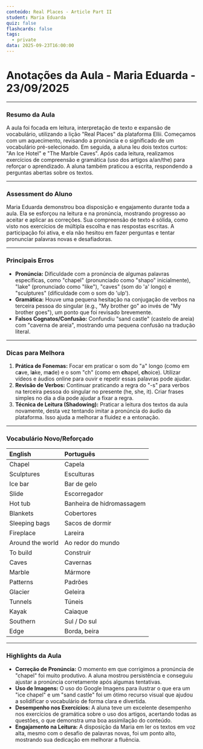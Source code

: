 ```yaml
---
conteúdo: Real Places - Article Part II
student: Maria Eduarda
quiz: false
flashcards: false
tags:
  - private
data: 2025-09-23T16:00:00
---
```

# Anotações da Aula - Maria Eduarda - 23/09/2025

---

### **Resumo da Aula**

A aula foi focada em leitura, interpretação de texto e expansão de vocabulário, utilizando a lição "Real Places" da plataforma Ellii. Começamos com um aquecimento, revisando a pronúncia e o significado de um vocabulário pré-selecionado. Em seguida, a aluna leu dois textos curtos: "An Ice Hotel" e "The Marble Caves". Após cada leitura, realizamos exercícios de compreensão e gramática (uso dos artigos a/an/the) para reforçar o aprendizado. A aluna também praticou a escrita, respondendo a perguntas abertas sobre os textos.

---

### **Assessment do Aluno**

Maria Eduarda demonstrou boa disposição e engajamento durante toda a aula. Ela se esforçou na leitura e na pronúncia, mostrando progresso ao aceitar e aplicar as correções. Sua compreensão de texto é sólida, como visto nos exercícios de múltipla escolha e nas respostas escritas. A participação foi ativa, e ela não hesitou em fazer perguntas e tentar pronunciar palavras novas e desafiadoras.

---

### **Principais Erros**

- **Pronúncia:** Dificuldade com a pronúncia de algumas palavras específicas, como "chapel" (pronunciado como "shapo" inicialmente), "lake" (pronunciado como "like"), "caves" (som do 'a' longo) e "sculptures" (dificuldade com o som do 'ulp').
- **Gramática:** Houve uma pequena hesitação na conjugação de verbos na terceira pessoa do singular (e.g., "My brother go" ao invés de "My brother goes"), um ponto que foi revisado brevemente.
- **Falsos Cognatos/Confusão:** Confundiu "sand castle" (castelo de areia) com "caverna de areia", mostrando uma pequena confusão na tradução literal.

---

### **Dicas para Melhora**

1.  **Prática de Fonemas:** Focar em praticar o som do "a" longo (como em c**a**ve, l**a**ke, m**a**de) e o som "ch" (como em **ch**apel, **ch**oice). Utilizar vídeos e áudios online para ouvir e repetir essas palavras pode ajudar.
2.  **Revisão de Verbos:** Continuar praticando a regra do "-s" para verbos na terceira pessoa do singular no presente (he, she, it). Criar frases simples no dia a dia pode ajudar a fixar a regra.
3.  **Técnica de Leitura (Shadowing):** Praticar a leitura dos textos da aula novamente, desta vez tentando imitar a pronúncia do áudio da plataforma. Isso ajuda a melhorar a fluidez e a entonação.

---

### **Vocabulário Novo/Reforçado**

| English | Português |
| :--- | :--- |
| Chapel | Capela |
| Sculptures | Esculturas |
| Ice bar | Bar de gelo |
| Slide | Escorregador |
| Hot tub | Banheira de hidromassagem |
| Blankets | Cobertores |
| Sleeping bags | Sacos de dormir |
| Fireplace | Lareira |
| Around the world | Ao redor do mundo |
| To build | Construir |
| Caves | Cavernas |
| Marble | Mármore |
| Patterns | Padrões |
| Glacier | Geleira |
| Tunnels | Túneis |
| Kayak | Caiaque |
| Southern | Sul / Do sul |
| Edge | Borda, beira |

---

### **Highlights da Aula**

* **Correção de Pronúncia:** O momento em que corrigimos a pronúncia de "chapel" foi muito produtivo. A aluna mostrou persistência e conseguiu ajustar a pronúncia corretamente após algumas tentativas.
* **Uso de Imagens:** O uso do Google Imagens para ilustrar o que era um "ice chapel" e um "sand castle" foi um ótimo recurso visual que ajudou a solidificar o vocabulário de forma clara e divertida.
* **Desempenho nos Exercícios:** A aluna teve um excelente desempenho nos exercícios de gramática sobre o uso dos artigos, acertando todas as questões, o que demonstra uma boa assimilação do conteúdo.
* **Engajamento na Leitura:** A disposição da Maria em ler os textos em voz alta, mesmo com o desafio de palavras novas, foi um ponto alto, mostrando sua dedicação em melhorar a fluência.